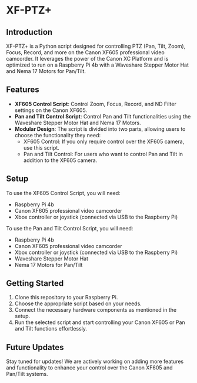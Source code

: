 # XF-PTZ+

## Introduction
XF-PTZ+ is a Python script designed for controlling PTZ (Pan, Tilt, Zoom), Focus, Record, and more on the Canon XF605 professional video camcorder. It leverages the power of the Canon XC Platform and is optimized to run on a Raspberry Pi 4b with a Waveshare Stepper Motor Hat and Nema 17 Motors for Pan/Tilt.

## Features
- **XF605 Control Script**: Control Zoom, Focus, Record, and ND Filter settings on the Canon XF605.
- **Pan and Tilt Control Script**: Control Pan and Tilt functionalities using the Waveshare Stepper Motor Hat and Nema 17 Motors.
- **Modular Design**: The script is divided into two parts, allowing users to choose the functionality they need:
  - XF605 Control: If you only require control over the XF605 camera, use this script.
  - Pan and Tilt Control: For users who want to control Pan and Tilt in addition to the XF605 camera.

## Setup
To use the XF605 Control Script, you will need:
- Raspberry Pi 4b
- Canon XF605 professional video camcorder
- Xbox controller or joystick (connected via USB to the Raspberry Pi)

To use the Pan and Tilt Control Script, you will need:
- Raspberry Pi 4b
- Canon XF605 professional video camcorder
- Xbox controller or joystick (connected via USB to the Raspberry Pi)
- Waveshare Stepper Motor Hat
- Nema 17 Motors for Pan/Tilt

## Getting Started
1. Clone this repository to your Raspberry Pi.
2. Choose the appropriate script based on your needs.
3. Connect the necessary hardware components as mentioned in the setup.
4. Run the selected script and start controlling your Canon XF605 or Pan and Tilt functions effortlessly.

## Future Updates
Stay tuned for updates! We are actively working on adding more features and functionality to enhance your control over the Canon XF605 and Pan/Tilt systems.
